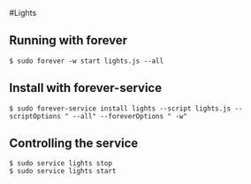 #Lights

## Running with **forever**

	$ sudo forever -w start lights.js --all

## Install with **forever-service**

	$ sudo forever-service install lights --script lights.js --scriptOptions " --all" --foreverOptions " -w"

## Controlling the service

	$ sudo service lights stop
	$ sudo service lights start
